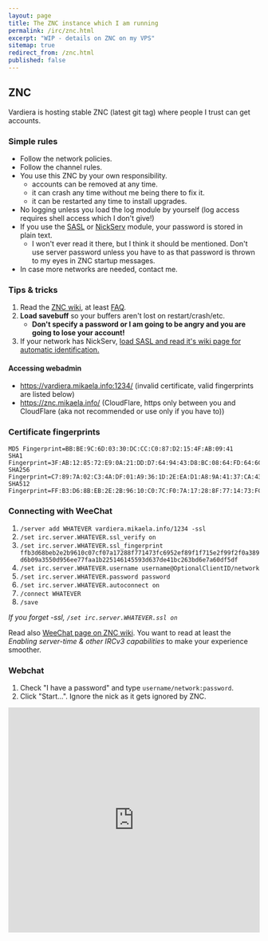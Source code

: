 ```yaml
---
layout: page
title: The ZNC instance which I am running
permalink: /irc/znc.html
excerpt: "WIP - details on ZNC on my VPS"
sitemap: true
redirect_from: /znc.html
published: false
---
```


## ZNC

Vardiera is hosting stable ZNC (latest git tag) where people I trust can get
accounts.

### Simple rules

- Follow the network policies.
- Follow the channel rules.
- You use this ZNC by your own responsibility.
  - accounts can be removed at any time.
  - it can crash any time without me being there to fix it.
  - it can be restarted any time to install upgrades.
- No logging unless you load the log module by yourself (log access requires
  shell access which I don't give!)
- If you use the [SASL](http://wiki.znc.in/sasl) or
  [NickServ](http://wiki.znc.in/nickserv) module, your password is stored in
  plain text.
  - I won't ever read it there, but I think it should be mentioned. Don't use
    server password unless you have to as that password is thrown to my eyes in
    ZNC startup messages.
- In case more networks are needed, contact me.

### Tips & tricks

1. Read the [ZNC wiki], at least [FAQ].
2. **Load savebuff** so your buffers aren't lost on restart/crash/etc.
   - **Don't specify a password or I am going to be angry and you are going to
     lose your account!**
3. If your network has NickServ,
   [load SASL and read it's wiki page for automatic identification.](http://wiki.znc.in/sasl)

[znc wiki]: http://wiki.znc.in/
[faq]: http://wiki.znc.in/FAQ

#### Accessing webadmin

- https://vardiera.mikaela.info:1234/ (invalid certificate, valid fingerprints
  are listed below)
- https://znc.mikaela.info/ (CloudFlare, https only between you and CloudFlare
  (aka not recommended or use only if you have to))

### Certificate fingerprints

```
MD5 Fingerprint=BB:BE:9C:6D:03:30:DC:CC:C0:87:D2:15:4F:AB:09:41
SHA1 Fingerprint=3F:AB:12:85:72:E9:0A:21:DD:D7:64:94:43:D8:BC:08:64:FD:64:6C
SHA256 Fingerprint=C7:89:7A:02:C3:4A:DF:01:A9:36:1D:2E:EA:D1:A8:9A:41:37:CA:43:EB:F4:60:4D:85:EB:3E:48:35:E3:FC:4B
SHA512 Fingerprint=FF:B3:D6:8B:EB:2E:2B:96:10:C0:7C:F0:7A:17:28:8F:77:14:73:FC:69:52:EF:89:F1:F7:15:E2:F9:9F:2F:0A:38:9D:6B:09:A3:55:0D:95:6E:E7:7F:AA:1B:22:51:46:14:55:93:D6:37:DE:41:BC:26:3B:D6:E7:A6:0D:F5:DF
```

### Connecting with WeeChat

1. `/server add WHATEVER vardiera.mikaela.info/1234 -ssl`
2. `/set irc.server.WHATEVER.ssl_verify on`
3. `/set irc.server.WHATEVER.ssl_fingerprint ffb3d68beb2e2b9610c07cf07a17288f771473fc6952ef89f1f715e2f99f2f0a389d6b09a3550d956ee77faa1b225146145593d637de41bc263bd6e7a60df5df`
4. `/set irc.server.WHATEVER.username username@OptionalClientID/network`
5. `/set irc.server.WHATEVER.password password`
6. `/set irc.server.WHATEVER.autoconnect on`
7. `/connect WHATEVER`
8. `/save`

_If you forget -ssl, `/set irc.server.WHATEVER.ssl on`_

Read also [WeeChat page on ZNC wiki](http://wiki.znc.in/WeeChat). You want to
read at least the _Enabling server-time & other IRCv3 capabilities_ to make your
experience smoother.

### Webchat

1. Check "I have a password" and type `username/network:password`.
2. Click "Start...". Ignore the nick as it gets ignored by ZNC.

<iframe src="https://kiwiirc.com/client/vardiera.mikaela.info:+1234/?nick=whatever?" style="border:0; width:100%; height:450px;"></iframe>
